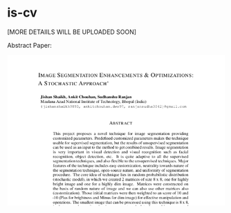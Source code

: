 # is-cv
[MORE DETAIILS WILL BE UPLOADED SOON]

Abstract Paper:

![](https://github.com/jishanshaikh4/is-cv/blob/master/Paper/iscv-paper-abstract.png)
